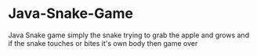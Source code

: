 # Java-Snake-Game
Java Snake game simply the snake trying to grab the apple and grows and if the snake touches or bites it's own body then game over
